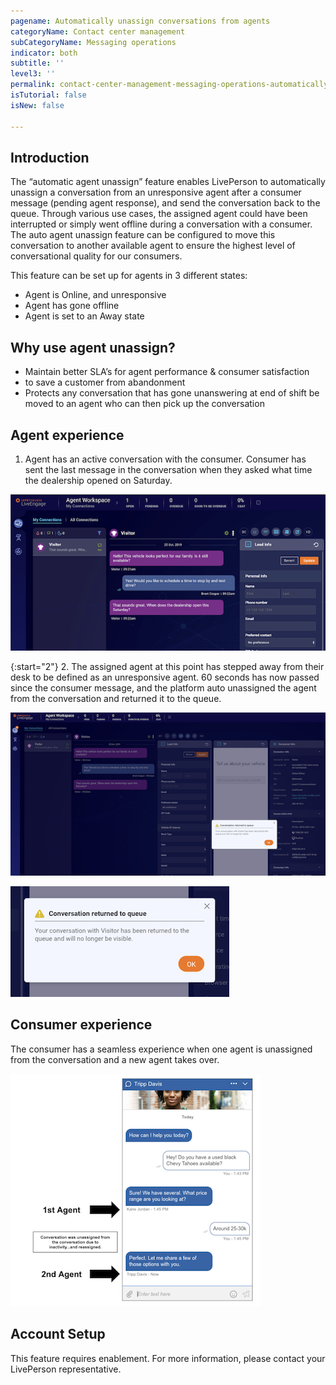 ```yaml
---
pagename: Automatically unassign conversations from agents
categoryName: Contact center management
subCategoryName: Messaging operations
indicator: both
subtitle: ''
level3: ''
permalink: contact-center-management-messaging-operations-automatically-unassign-conversations-from-agents.html
isTutorial: false
isNew: false

---
```


## Introduction

The “automatic agent unassign” feature enables LivePerson to automatically unassign a conversation from an unresponsive agent after a consumer message (pending agent response), and send the conversation back to the queue. Through various use cases, the assigned agent could have been interrupted or simply went offline during a conversation with a consumer. The auto agent unassign feature can be configured to move this conversation to another available agent to ensure the highest level of conversational quality for our consumers.
     
This feature can be set up for agents in 3 different states: 
* Agent is Online, and unresponsive
* Agent has gone offline
* Agent is set to an Away state

## Why use agent unassign?

* Maintain better SLA’s for agent performance & consumer satisfaction
*  to save a customer from abandonment
* Protects any conversation that has gone unanswering at end of shift be moved to an agent who can then pick up the conversation

## Agent experience

1. Agent has an active conversation with the consumer. Consumer has sent the last message in the conversation when they asked what time the dealership opened on Saturday.

![](img/automatically-unassign-1.png)

{:start="2"}
2. The assigned agent at this point has stepped away from their desk to be defined as an unresponsive agent. 60 seconds has now passed since the consumer message, and the platform auto unassigned the agent from the conversation and returned it to the queue. 

![](img/automatically-unassign-2.png)

![](img/automatically-unassign-3.png)

## Consumer experience

The consumer has a seamless experience when one agent is unassigned from the conversation and a new agent takes over.  

![](img/automatically-unassign-4.png)

## Account Setup

This feature requires enablement. For more information, please contact your LivePerson representative. 
